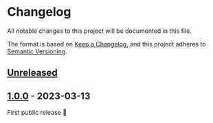 # Changelog

All notable changes to this project will be documented in this file.

The format is based on [Keep a Changelog](https://keepachangelog.com/en/1.1.0/),
and this project adheres to [Semantic Versioning](https://semver.org/spec/v2.0.0.html).

## [Unreleased]

## [1.0.0] - 2023-03-13

First public release 🎉

[unreleased]: https://github.com/WoozyMasta/bercon/compare/1.0.0...HEAD
[1.0.0]: https://github.com/WoozyMasta/bercon/commit/5dd543362193411038ae887eea5d3cb184fb7864
